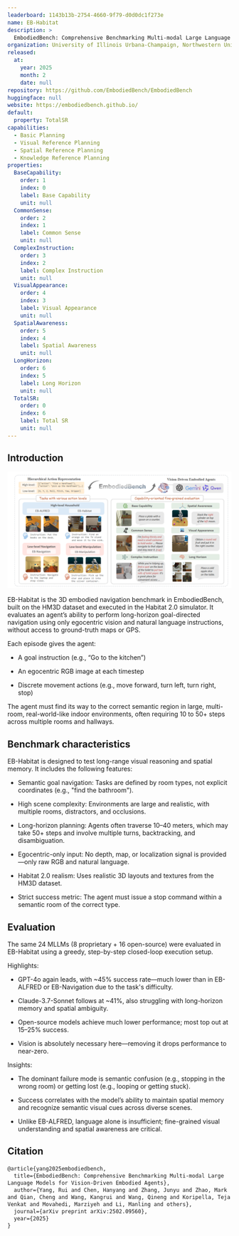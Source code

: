```yaml
---
leaderboard: 1143b13b-2754-4660-9f79-d0d0dc1f273e
name: EB-Habitat
description: >
  EmbodiedBench: Comprehensive Benchmarking Multi-modal Large Language Models for Vision-Driven Embodied Agents
organization: University of Illinois Urbana-Champaign, Northwestern University, University of Toronto, Toyota Technological Institute at Chicago
released:
  at:
    year: 2025
    month: 2
    date: null
repository: https://github.com/EmbodiedBench/EmbodiedBench
huggingface: null
website: https://embodiedbench.github.io/
default:
  property: TotalSR
capabilities:
  - Basic Planning
  - Visual Reference Planning
  - Spatial Reference Planning
  - Knowledge Reference Planning
properties:
  BaseCapability:
    order: 1
    index: 0
    label: Base Capability
    unit: null
  CommonSense:
    order: 2
    index: 1
    label: Common Sense
    unit: null
  ComplexInstruction:
    order: 3
    index: 2
    label: Complex Instruction
    unit: null
  VisualAppearance:
    order: 4
    index: 3
    label: Visual Appearance
    unit: null
  SpatialAwareness:
    order: 5
    index: 4
    label: Spatial Awareness
    unit: null
  LongHorizon:
    order: 6
    index: 5
    label: Long Horizon
    unit: null
  TotalSR:
    order: 0
    index: 6
    label: Total SR
    unit: null
---
```


## Introduction

![alt text](assets/1-1.png)

EB-Habitat is the 3D embodied navigation benchmark in EmbodiedBench, built on the HM3D dataset and executed in the Habitat 2.0 simulator. It evaluates an agent’s ability to perform long-horizon goal-directed navigation using only egocentric vision and natural language instructions, without access to ground-truth maps or GPS.

Each episode gives the agent:

- A goal instruction (e.g., “Go to the kitchen”)

- An egocentric RGB image at each timestep

- Discrete movement actions (e.g., move forward, turn left, turn right, stop)

The agent must find its way to the correct semantic region in large, multi-room, real-world-like indoor environments, often requiring 10 to 50+ steps across multiple rooms and hallways.
## Benchmark characteristics
EB-Habitat is designed to test long-range visual reasoning and spatial memory. It includes the following features:

- Semantic goal navigation: Tasks are defined by room types, not explicit coordinates (e.g., "find the bathroom").

- High scene complexity: Environments are large and realistic, with multiple rooms, distractors, and occlusions.

- Long-horizon planning: Agents often traverse 10–40 meters, which may take 50+ steps and involve multiple turns, backtracking, and disambiguation.

- Egocentric-only input: No depth, map, or localization signal is provided—only raw RGB and natural language.

- Habitat 2.0 realism: Uses realistic 3D layouts and textures from the HM3D dataset.

- Strict success metric: The agent must issue a stop command within a semantic room of the correct type.
## Evaluation
The same 24 MLLMs (8 proprietary + 16 open-source) were evaluated in EB-Habitat using a greedy, step-by-step closed-loop execution setup.

Highlights:

- GPT-4o again leads, with ~45% success rate—much lower than in EB-ALFRED or EB-Navigation due to the task's difficulty.

- Claude-3.7-Sonnet follows at ~41%, also struggling with long-horizon memory and spatial ambiguity.

- Open-source models achieve much lower performance; most top out at 15–25% success.

- Vision is absolutely necessary here—removing it drops performance to near-zero.

Insights:

- The dominant failure mode is semantic confusion (e.g., stopping in the wrong room) or getting lost (e.g., looping or getting stuck).

- Success correlates with the model’s ability to maintain spatial memory and recognize semantic visual cues across diverse scenes.

- Unlike EB-ALFRED, language alone is insufficient; fine-grained visual understanding and spatial awareness are critical.
## Citation

```
@article{yang2025embodiedbench,
  title={EmbodiedBench: Comprehensive Benchmarking Multi-modal Large Language Models for Vision-Driven Embodied Agents},
  author={Yang, Rui and Chen, Hanyang and Zhang, Junyu and Zhao, Mark and Qian, Cheng and Wang, Kangrui and Wang, Qineng and Koripella, Teja Venkat and Movahedi, Marziyeh and Li, Manling and others},
  journal={arXiv preprint arXiv:2502.09560},
  year={2025}
}

```
